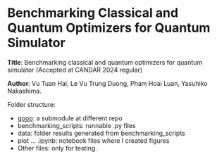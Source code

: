 # Benchmarking Classical and Quantum Optimizers for Quantum Simulator

**Title**: Benchmarking classical and quantum optimizers for quantum simulator (Accepted at CANDAR 2024 regular)

**Author**: Vu Tuan Hai, Le Vu Trung Duong, Pham Hoai Luan, Yasuhiko Nakashima.

Folder structure:

- [qoop](https://github.com/vutuanhai237/qoop): a submodule at different repo
- benchmarking_scripts: runnable .py files
- data: folder results generated from benchmarking_scripts
- plot ... .ipynb: notebook files where I created figures
- Other files: only for testing.

